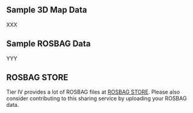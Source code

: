## Sample 3D Map Data

XXX

## Sample ROSBAG Data

YYY

## ROSBAG STORE

Tier IV provides a lot of ROSBAG files at [ROSBAG STORE](https://rosbag.tier4.jp). Please also consider contributing to this sharing service by uploading your ROSBAG data.